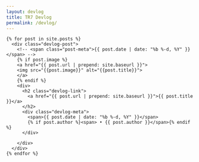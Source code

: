 ```yaml
---
layout: devlog
title: TR7 Devlog
permalink: /devlog/
---
```


<div class="devlog-posts">

  
  <!-- <h1 class="page-heading">Posts</h1> -->
  
  <!-- <ul class="post-list"> -->
    {% for post in site.posts %}
      <div class="devlog-post">
        <!-- <span class="post-meta">{{ post.date | date: "%b %-d, %Y" }}</span> -->
        {% if post.image %}
        <a href="{{ post.url | prepend: site.baseurl }}">
        <img src="{{post.image}}" alt="{{post.title}}">
        </a>
        {% endif %}
        <div>
          <h2 class="devlog-link">
            <a href="{{ post.url | prepend: site.baseurl }}">{{ post.title }}</a>
          </h2>
          <div class="devlog-meta">
            <span>{{ post.date | date: "%b %-d, %Y" }}</span>
            {% if post.author %}<span> • {{ post.author }}</span>{% endif %}
          </div>
          
        </div>
      </div>
    {% endfor %}
  <!-- </ul> -->

  <!-- <p class="rss-subscribe">subscribe <a href="{{ "/feed.xml" | prepend: site.baseurl }}">via RSS</a></p> -->
  
</div>